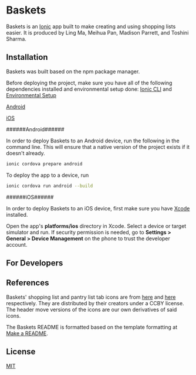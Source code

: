 # Baskets

Baskets is an [Ionic](https://ionicframework.com/) app built to make creating and using shopping lists easier.
It is produced by Ling Ma, Meihua Pan, Madison Parrett, and Toshini Sharma.


## Installation

Baskets was built based on the npm package manager.

Before deploying the project, make sure you have all of the following dependencies installed and environmental setup done:
[Ionic CLI](https://ionicframework.com/docs/installation/cli) and [Environmental Setup](https://ionicframework.com/docs/installation/environment)

[Android](https://ionicframework.com/docs/installation/android)

[iOS](https://ionicframework.com/docs/installation/ios)

######Android######

In order to deploy Baskets to an Android device, run the following in the command line. This will ensure that a native version of the project exists if it doesn't already.

```sh
ionic cordova prepare android
```

To deploy the app to a device, run

```sh
ionic cordova run android --build
```

######iOS######

In order to deploy Baskets to an iOS device, first make sure you have [Xcode](https://developer.apple.com/xcode/) installed.

Open the app's **platforms/ios** directory in Xcode. Select a device or target simulator and run. If security permission is needed, go to **Settings > General > Device Management** on the phone to trust the developer account.


## For Developers



## References

Baskets' shopping list and pantry list tab icons are from [here](https://thenounproject.com/wes13/uploads/?i=166411) and [here](https://thenounproject.com/DavidCR/collection/home-automation/?i=489212) respectively. They are distributed by their creators under a CCBY license. The header move versions of the icons are our own derivatives of said icons.

The Baskets README is formatted based on the template formatting at [Make a README](https://www.makeareadme.com/).

## License
[MIT](https://choosealicense.com/licenses/mit/)
